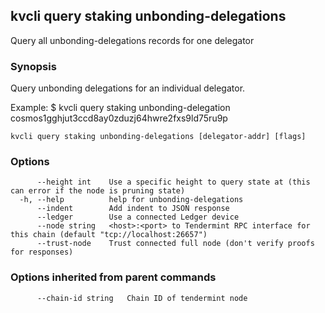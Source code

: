 <!--
title: unbonding-delegations
-->
## kvcli query staking unbonding-delegations

Query all unbonding-delegations records for one delegator

### Synopsis

Query unbonding delegations for an individual delegator.

Example:
$ kvcli query staking unbonding-delegation cosmos1gghjut3ccd8ay0zduzj64hwre2fxs9ld75ru9p

```
kvcli query staking unbonding-delegations [delegator-addr] [flags]
```

### Options

```
      --height int    Use a specific height to query state at (this can error if the node is pruning state)
  -h, --help          help for unbonding-delegations
      --indent        Add indent to JSON response
      --ledger        Use a connected Ledger device
      --node string   <host>:<port> to Tendermint RPC interface for this chain (default "tcp://localhost:26657")
      --trust-node    Trust connected full node (don't verify proofs for responses)
```

### Options inherited from parent commands

```
      --chain-id string   Chain ID of tendermint node
```

